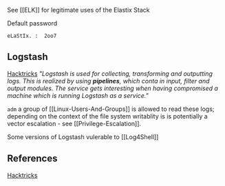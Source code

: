 
See [[ELK]] for legitimate uses of the Elastix Stack

Default password
```
eLaStIx. :  2oo7
```

## Logstash

[Hacktricks](https://book.hacktricks.xyz/linux-hardening/privilege-escalation/logstash) *"Logstash is used for collecting, transforming and outputting logs. This is realized by using **pipelines**, which conta
in input, filter and output modules. The service gets interesting when having compromised a machine which is running Logstash as a service."*

`adm` a group of [[Linux-Users-And-Groups]] is allowed to read these logs; depending on the context of the file system writablity is is potentially a vector escalation - see [[Privilege-Escalation]]. 

Some versions of Logstash vulerable to [[Log4Shell]]

## References

[Hacktricks](https://book.hacktricks.xyz/linux-hardening/privilege-escalation/logstash)